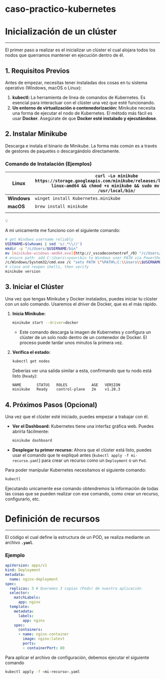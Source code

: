 # caso-practico-kubernetes

# Inicialización de un clúster

---

El primer paso a realizar es el inicializar un clúster el cual alojara todos los nodos que querramos mantener en ejecución dentro de él.

## 1. Requisitos Previos

Antes de empezar, necesitas tener instaladas dos cosas en tu sistema operativo (Windows, macOS o Linux):

1. **kubectl:** La herramienta de línea de comandos de Kubernetes. Es esencial para interactuar con el clúster una vez que esté funcionando.
2. **Un entorno de virtualización o contenedorización:** Minikube necesita una forma de ejecutar el nodo de Kubernetes. El método más fácil es usar **Docker**. Asegúrate de que **Docker esté instalado y ejecutándose**.

## 2. Instalar Minikube

Descarga e instala el binario de Minikube. La forma más común es a través de gestores de paquetes o descargándolo directamente.

### Comando de Instalación (Ejemplos)

| **Linux** | **`curl -Lo minikube https://storage.googleapis.com/minikube/releases/latest/minikube-linux-amd64 && chmod +x minikube && sudo mv minikube /usr/local/bin/`** |
| --- | --- |
| **Windows** | `winget install Kubernetes.minikube` |
| **macOS** | `brew install minikube` |
|  |  |

<aside>
💡

A mi unicamente me funciono con el siguiente comando:

```bash
# get Windows username reliably
USERNAME=$(whoami | sed 's/.*\\//')
mkdir -p "/c/Users/$USERNAME/bin"
mv [minikube-windows-amd64.exe](http://_vscodecontentref_/0) "/c/Users/$USERNAME/bin/minikube.exe"
# ensure path: add C:\Users\<you>\bin to Windows user PATH via PowerShell or Windows UI
/c/Windows/System32/cmd.exe /c "setx PATH \"%PATH%;C:\\Users\\$USERNAME\\bin\""
# close and reopen shells, then verify
minikube version
```

</aside>

## 3. Iniciar el Clúster

Una vez que tengas Minikube y Docker instalados, puedes iniciar tu clúster con un solo comando. Usaremos el *driver* de Docker, que es el más rápido.

1. **Inicia Minikube:**
    
    ```bash
    minikube start --driver=docker
    ```
    
    - Este comando descarga la imagen de Kubernetes y configura un clúster de un solo nodo dentro de un contenedor de Docker. El proceso puede tardar unos minutos la primera vez.
2. **Verifica el estado:**
    
    ```bash
    kubectl get nodes
    ```
    
    Deberías ver una salida similar a esta, confirmando que tu nodo está listo (`Ready`):
    
    ```bash
    NAME       STATUS   ROLES           AGE   VERSION
    minikube   Ready    control-plane   2m    v1.28.3
    ```
    

## 4. Próximos Pasos (Opcional)

Una vez que el clúster esté iniciado, puedes empezar a trabajar con él.

- **Ver el Dashboard:** Kubernetes tiene una interfaz gráfica web. Puedes abrirla fácilmente:
    
    ```bash
    minikube dashboard
    ```
    
- **Desplegar tu primer recurso:** Ahora que el clúster está listo, puedes usar el comando que te expliqué antes (`kubectl apply -f mi-recurso.yaml`) para crear un recurso como un `Deployment` o un `Pod`.

Para poder manipular Kubernetes necesitamos el siguiente comando:

```bash
kubectl
```

Ejecutando unicamente ese comando obtendremos la información de todas las cosas que se pueden realizar con ese comando, como crear un recurso, configurarlo, etc.

# Definición de recursos

---

El código el cual define la estructura de un POD, se realiza mediante un archivo **`.yaml`**.

### Ejemplo

```yaml
apiVersion: apps/v1
kind: Deployment
metadata:
  name: nginx-deployment
spec:
  replicas: 3 # Queremos 3 copias (Pods) de nuestra aplicación
  selector:
    matchLabels:
      app: nginx
  template:
    metadata:
      labels:
        app: nginx
    spec:
      containers:
      - name: nginx-container
        image: nginx:latest
        ports:
        - containerPort: 80
```

Para aplicar el archivo de configuración, debemos ejecutar el siguiente comando

```bash
kubectl apply -f <mi-recurso>.yaml
```
